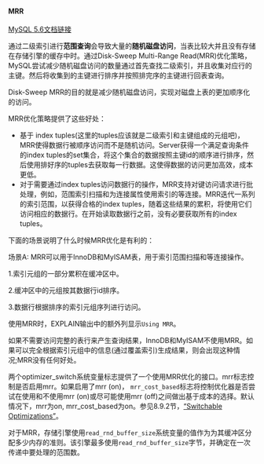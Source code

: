 #### MRR

[MySQL 5.6文档链接](https://dev.mysql.com/doc/refman/5.6/en/mrr-optimization.html)

通过二级索引进行**范围查询**会导致大量的**随机磁盘访问**，当表比较大并且没有存储在存储引擎的缓存中时。通过Disk-Sweep Multi-Range Read(MRR)优化策略，MySQL尝试减少随机磁盘访问的数量通过首先查找二级索引，并且收集对应行的主键。然后将收集到的主键进行排序并按照排完序的主键进行回表查询。

Disk-Sweep MRR的目的就是减少随机磁盘访问，实现对磁盘上表的更加顺序化的访问。

MRR优化策略提供了这些好处：

- 基于 index tuples(这里的tuples应该就是二级索引和主键组成的元组吧)，MRR使得数据行被顺序访问而不是随机访问。Server获得一个满足查询条件的index tuples的set集合，将这个集合的数据按照主键id的顺序进行排序，然后使用排好序的tuples去获取每一行数据。这使得数据的访问更加高效，成本更低。
- 对于需要通过index tuples访问数据行的操作，MRR支持对键访问请求进行批处理，例如，范围索引扫描和为连接属性使用索引的等连接。MRR迭代一系列的索引范围，以获得合格的index tuples，随着这些结果的累积，将使用它们访问相应的数据行。在开始读取数据行之前，没有必要获取所有的index tuples。

下面的场景说明了什么时候MRR优化是有利的：

场景A: MRR可以用于InnoDB和MyISAM表，用于索引范围扫描和等连接操作。

1.索引元组的一部分累积在缓冲区中。

2.缓冲区中的元组按其数据行id排序。

3.数据行根据排序的索引元组序列进行访问。

使用MRR时，EXPLAIN输出中的额外列显示`Using MRR`。

如果不需要访问完整的表行来产生查询结果，InnoDB和MyISAM不使用MRR。如果可以完全根据索引元组中的信息(通过覆盖索引)生成结果，则会出现这种情况;MRR没有任何好处。

两个optimizer_switch系统变量标志提供了一个使用MRR优化的接口。mrr标志控制是否启用mrr。如果启用了mrr (on)， `mrr_cost_based`标志将控制优化器是否尝试在使用和不使用mrr (on)或尽可能使用mrr (off)之间做出基于成本的选择。默认情况下，mrr为on, mrr_cost_based为on。参见8.9.2节，[“Switchable Optimizations”](https://dev.mysql.com/doc/refman/5.6/en/switchable-optimizations.html)。

对于MRR，存储引擎使用`read_rnd_buffer_size`系统变量的值作为为其缓冲区分配多少内存的准则。该引擎最多使用`read_rnd_buffer_size`字节，并确定在一次传递中要处理的范围数。
